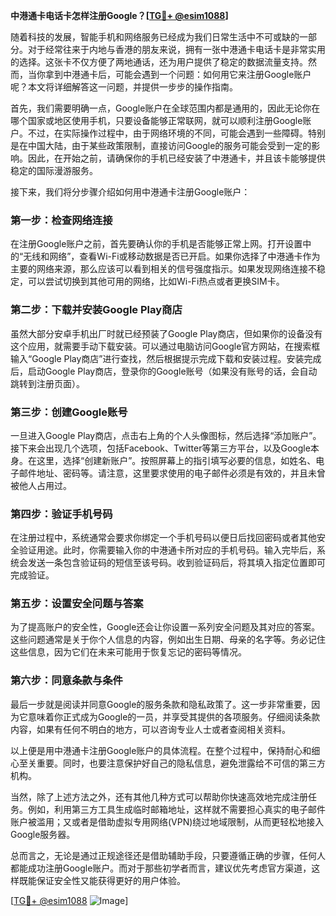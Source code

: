 **中港通卡电话卡怎样注册Google？[[TG💪+ @esim1088](https://t.me/s/esim1088)]**

随着科技的发展，智能手机和网络服务已经成为我们日常生活中不可或缺的一部分。对于经常往来于内地与香港的朋友来说，拥有一张中港通卡电话卡是非常实用的选择。这张卡不仅方便了两地通话，还为用户提供了稳定的数据流量支持。然而，当你拿到中港通卡后，可能会遇到一个问题：如何用它来注册Google账户呢？本文将详细解答这一问题，并提供一步步的操作指南。

首先，我们需要明确一点，Google账户在全球范围内都是通用的，因此无论你在哪个国家或地区使用手机，只要设备能够正常联网，就可以顺利注册Google账户。不过，在实际操作过程中，由于网络环境的不同，可能会遇到一些障碍。特别是在中国大陆，由于某些政策限制，直接访问Google的服务可能会受到一定的影响。因此，在开始之前，请确保你的手机已经安装了中港通卡，并且该卡能够提供稳定的国际漫游服务。

接下来，我们将分步骤介绍如何用中港通卡注册Google账户：

### 第一步：检查网络连接

在注册Google账户之前，首先要确认你的手机是否能够正常上网。打开设置中的“无线和网络”，查看Wi-Fi或移动数据是否已开启。如果你选择了中港通卡作为主要的网络来源，那么应该可以看到相关的信号强度指示。如果发现网络连接不稳定，可以尝试切换到其他可用的网络，比如Wi-Fi热点或者更换SIM卡。

### 第二步：下载并安装Google Play商店

虽然大部分安卓手机出厂时就已经预装了Google Play商店，但如果你的设备没有这个应用，就需要手动下载安装。可以通过电脑访问Google官方网站，在搜索框输入“Google Play商店”进行查找，然后根据提示完成下载和安装过程。安装完成后，启动Google Play商店，登录你的Google账号（如果没有账号的话，会自动跳转到注册页面）。

### 第三步：创建Google账号

一旦进入Google Play商店，点击右上角的个人头像图标，然后选择“添加账户”。接下来会出现几个选项，包括Facebook、Twitter等第三方平台，以及Google本身。在这里，选择“创建新账户”。按照屏幕上的指引填写必要的信息，如姓名、电子邮件地址、密码等。请注意，这里要求使用的电子邮件必须是有效的，并且未曾被他人占用过。

### 第四步：验证手机号码

在注册过程中，系统通常会要求你绑定一个手机号码以便日后找回密码或者其他安全验证用途。此时，你需要输入你的中港通卡所对应的手机号码。输入完毕后，系统会发送一条包含验证码的短信至该号码。收到验证码后，将其填入指定位置即可完成验证。

### 第五步：设置安全问题与答案

为了提高账户的安全性，Google还会让你设置一系列安全问题及其对应的答案。这些问题通常是关于你个人信息的内容，例如出生日期、母亲的名字等。务必记住这些信息，因为它们在未来可能用于恢复忘记的密码等情况。

### 第六步：同意条款与条件

最后一步就是阅读并同意Google的服务条款和隐私政策了。这一步非常重要，因为它意味着你正式成为Google的一员，并享受其提供的各项服务。仔细阅读条款内容，如果有任何不明白的地方，可以咨询专业人士或者查阅相关资料。

以上便是用中港通卡注册Google账户的具体流程。在整个过程中，保持耐心和细心至关重要。同时，也要注意保护好自己的隐私信息，避免泄露给不可信的第三方机构。

当然，除了上述方法之外，还有其他几种方式可以帮助你快速高效地完成注册任务。例如，利用第三方工具生成临时邮箱地址，这样就不需要担心真实的电子邮件账户被滥用；又或者是借助虚拟专用网络(VPN)绕过地域限制，从而更轻松地接入Google服务器。

总而言之，无论是通过正规途径还是借助辅助手段，只要遵循正确的步骤，任何人都能成功注册Google账户。而对于那些初学者而言，建议优先考虑官方渠道，这样既能保证安全性又能获得更好的用户体验。

[[TG💪+ @esim1088](https://t.me/s/esim1088) ![Image](https://i.postimg.cc/4NQfJmqS/Snipaste-2025-05-13-00-14-12.png)]